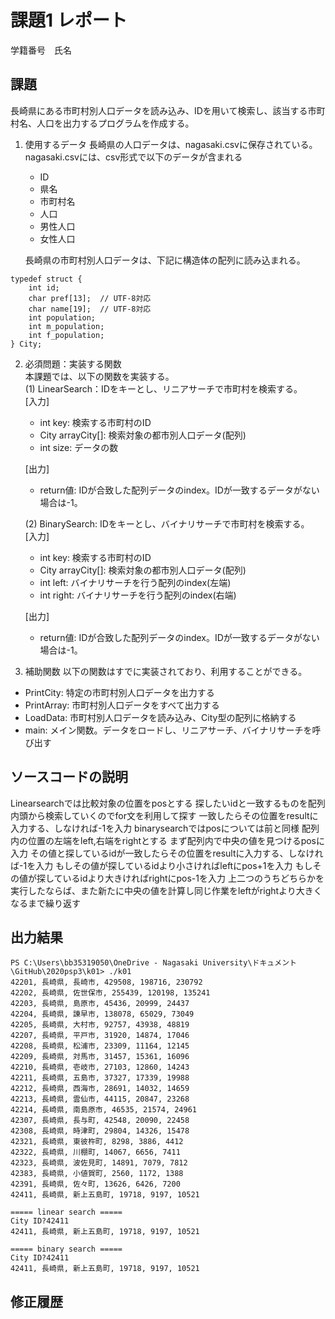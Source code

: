 # 課題1 レポート
学籍番号　氏名


## 課題
長崎県にある市町村別人口データを読み込み、IDを用いて検索し、該当する市町村名、人口を出力するプログラムを作成する。

1. 使用するデータ
長崎県の人口データは、nagasaki.csvに保存されている。
nagasaki.csvには、csv形式で以下のデータが含まれる
    - ID
    - 県名
    - 市町村名
    - 人口
    - 男性人口
    - 女性人口

    長崎県の市町村別人口データは、下記に構造体の配列に読み込まれる。

```C: 市町村別データ構造体
typedef struct {  
    int id;  
    char pref[13];  // UTF-8対応  
    char name[19];  // UTF-8対応  
    int population;  
    int m_population;  
    int f_population;  
} City;  
```



2. 必須問題：実装する関数  
本課題では、以下の関数を実装する。  
   (1) LinearSearch：IDをキーとし、リニアサーチで市町村を検索する。  
    [入力]
    - int key: 検索する市町村のID
    - City arrayCity[]: 検索対象の都市別人口データ(配列)
    - int size: データの数  

    [出力]  
    - return値: IDが合致した配列データのindex。IDが一致するデータがない場合は-1。

    (2) BinarySearch: IDをキーとし、バイナリサーチで市町村を検索する。  
    [入力]
    - int key: 検索する市町村のID
    - City arrayCity[]: 検索対象の都市別人口データ(配列)
    - int left: バイナリサーチを行う配列のindex(左端)
    - int right: バイナリサーチを行う配列のindex(右端)  

    [出力]  
    - return値: IDが合致した配列データのindex。IDが一致するデータがない場合は-1。


3. 補助関数
以下の関数はすでに実装されており、利用することができる。  
- PrintCity: 特定の市町村別人口データを出力する  
- PrintArray: 市町村別人口データをすべて出力する  
- LoadData: 市町村別人口データを読み込み、City型の配列に格納する  
- main: メイン関数。データをロードし、リニアサーチ、バイナリサーチを呼び出す  


## ソースコードの説明
Linearsearchでは比較対象の位置をposとする
探したいidと一致するものを配列内頭から検索していくのでfor文を利用して探す
一致したらその位置をresultに入力する、しなければ-1を入力
binarysearchではposについては前と同様
配列内の位置の左端をleft,右端をrightとする
まず配列内で中央の値を見つけるposに入力
その値と探しているidが一致したらその位置をresultに入力する、しなければ-1を入力
もしその値が探しているidより小さければleftにpos+1を入力
もしその値が探しているidより大きければrightにpos-1を入力
上二つのうちどちらかを実行したならば、また新たに中央の値を計算し同じ作業をleftがrightより大きくなるまで繰り返す
## 出力結果


```
PS C:\Users\bb35319050\OneDrive - Nagasaki University\ドキュメント\GitHub\2020psp3\k01> ./k01                          
42201, 長崎県, 長崎市, 429508, 198716, 230792
42202, 長崎県, 佐世保市, 255439, 120198, 135241
42203, 長崎県, 島原市, 45436, 20999, 24437
42204, 長崎県, 諫早市, 138078, 65029, 73049
42205, 長崎県, 大村市, 92757, 43938, 48819
42207, 長崎県, 平戸市, 31920, 14874, 17046
42208, 長崎県, 松浦市, 23309, 11164, 12145
42209, 長崎県, 対馬市, 31457, 15361, 16096
42210, 長崎県, 壱岐市, 27103, 12860, 14243
42211, 長崎県, 五島市, 37327, 17339, 19988
42212, 長崎県, 西海市, 28691, 14032, 14659
42213, 長崎県, 雲仙市, 44115, 20847, 23268
42214, 長崎県, 南島原市, 46535, 21574, 24961
42307, 長崎県, 長与町, 42548, 20090, 22458
42308, 長崎県, 時津町, 29804, 14326, 15478
42321, 長崎県, 東彼杵町, 8298, 3886, 4412
42322, 長崎県, 川棚町, 14067, 6656, 7411
42323, 長崎県, 波佐見町, 14891, 7079, 7812
42383, 長崎県, 小値賀町, 2560, 1172, 1388
42391, 長崎県, 佐々町, 13626, 6426, 7200
42411, 長崎県, 新上五島町, 19718, 9197, 10521

===== linear search =====
City ID?42411
42411, 長崎県, 新上五島町, 19718, 9197, 10521

===== binary search =====
City ID?42411
42411, 長崎県, 新上五島町, 19718, 9197, 10521
```

## 修正履歴

